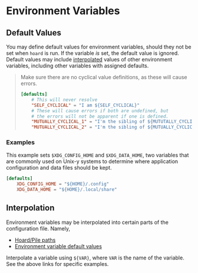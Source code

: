 # Environment Variables

## Default Values

You may define default values for environment variables, should they not be set when `hoard` is run. If the variable
*is* set, the default value is ignored. Default values may include [interpolated](#interpolation) values of other
environment variables, including other variables with assigned defaults.

> Make sure there are no cyclical value definitions, as these will cause errors.
> 
> ```toml
> [defaults]
>     # This will never resolve
>     "SELF_CYCLICAL" = "I am ${SELF_CYCLICAL}"
>     # These will cause errors if both are undefined, but
>     # the errors will not be apparent if one is defined.
>     "MUTUALLY_CYCLICAL_1" = "I'm the sibling of ${MUTUTALLY_CYCLICAL_2}"
>     "MUTUALLY_CYCLICAL_2" = "I'm the sibling of ${MUTUALLY_CYCLICAL_1}"
> ```

### Examples

This example sets `$XDG_CONFIG_HOME` and `$XDG_DATA_HOME`, two variables that are commonly used on Unix-y systems to
determine where application configuration and data files should be kept.

```toml
[defaults]
    XDG_CONFIG_HOME = "${HOME}/.config"
    XDG_DATA_HOME = "${HOME}/.local/share"
```

## Interpolation

Environment variables may be interpolated into certain parts of the configuration file. Namely,

- [Hoard/Pile paths](./hoards-piles.md#environment-variables)
- [Environment variable default values](#default-values)

Interpolate a variable using `${VAR}`, where `VAR` is the name of the variable. See the above links for specific
examples.